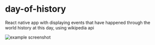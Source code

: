 # day-of-history
React native app with displaying events that have happened through the world history at this day, using wikipedia api

![example screenshot](https://github.com/Krylovsentry/day-of-history/screendshots/day.png)

